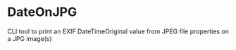 DateOnJPG
=========

CLI tool to print an EXIF DateTimeOriginal value from JPEG file properties on a JPG image(s)
